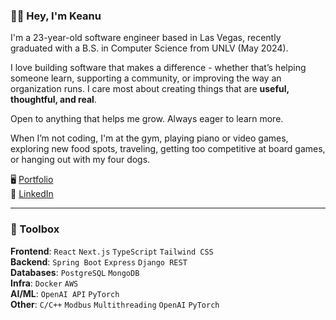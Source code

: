 ### 👋🏽 Hey, I'm Keanu

I'm a 23-year-old software engineer based in Las Vegas, recently graduated with a B.S. in Computer Science from UNLV (May 2024).

I love building software that makes a difference - whether that’s helping someone learn, supporting a community, or improving the way an organization runs. I care most about creating things that are **useful, thoughtful, and real**.

Open to anything that helps me grow. Always eager to learn more.

When I’m not coding, I'm at the gym, playing piano or video games, exploring new food spots, traveling, getting too competitive at board games, or hanging out with my four dogs.

🖥️ [Portfolio](https://keanualoua.com/)  
💼 [LinkedIn](https://www.linkedin.com/in/keanu-aloua/)

---

### 🧰 Toolbox

**Frontend**: `React` `Next.js` `TypeScript` `Tailwind CSS`  
**Backend**: `Spring Boot` `Express` `Django REST`  
**Databases**: `PostgreSQL` `MongoDB`  
**Infra**: `Docker` `AWS`  
**AI/ML**: `OpenAI API` `PyTorch`  
**Other**: `C/C++` `Modbus` `Multithreading` `OpenAI` `PyTorch`
